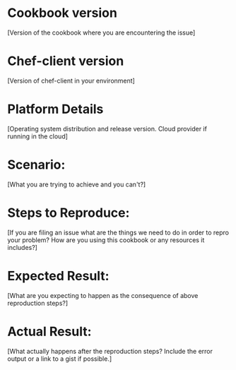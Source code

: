 # Cookbook version

[Version of the cookbook where you are encountering the issue]

# Chef-client version

[Version of chef-client in your environment]

# Platform Details

[Operating system distribution and release version. Cloud provider if running in the cloud]

# Scenario:

[What you are trying to achieve and you can't?]

# Steps to Reproduce:

[If you are filing an issue what are the things we need to do in order to repro your problem? How are you using this cookbook or any resources it includes?]

# Expected Result:

[What are you expecting to happen as the consequence of above reproduction steps?]

# Actual Result:

[What actually happens after the reproduction steps? Include the error output or a link to a gist if possible.]
